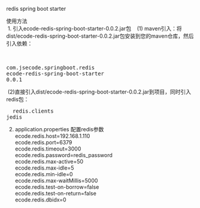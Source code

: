 redis spring boot starter
 
  使用方法  
  1.  引入ecode-redis-spring-boot-starter-0.0.2.jar包   
  (1) maven引入：将dist/ecode-redis-spring-boot-starter-0.0.2.jar包安装到您的maven仓库，然后引入依赖：  
    <pre>
      <dependency>
  		     <groupId>com.jsecode.springboot.redis</groupId>
  		     <artifactId>ecode-redis-spring-boot-starter</artifactId>
  		     <version>0.0.1</version>
  	   </dependency>
    </pre> 
  (2)直接引入dist/ecode-redis-spring-boot-starter-0.0.2.jar到项目，同时引入redis包：  
     <pre>
      <dependency>
      	  <groupId>redis.clients</groupId>
      	  <artifactId>jedis</artifactId>
      </dependency>
    </pre> 
     
 
  2. application.properties 配置redis参数  
    ecode.redis.host=192.168.1.110  
    ecode.redis.port=6379  
    ecode.redis.timeout=3000  
    ecode.redis.password=redis_password  
    ecode.redis.max-active=50  
    ecode.redis.max-idle=5  
    ecode.redis.min-idle=0  
    ecode.redis.max-waitMillis=5000  
    ecode.redis.test-on-borrow=false  
    ecode.redis.test-on-return=false  
    ecode.redis.dbidx=0  
    
  
